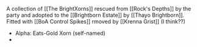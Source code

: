 A collection of [[The BrightXorns]] rescued from [[Rock's Depths]] by the party and adopted to the [[Brightborn Estate]] by [[Thayo Brightborn]]. Fitted with [[BoA Control Spikes]] rmoved by [[Krenna Grist]] (I think??)

* Alpha: Eats-Gold Xorn (self-named)
* 